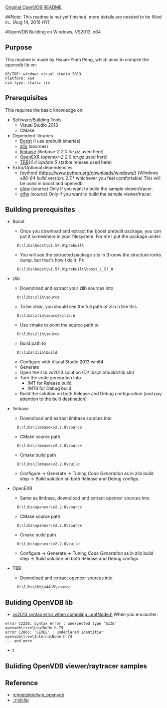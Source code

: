 [Original OpenVDB README](https://github.com/hsuanyuehpeng/openvdb/blob/master/README_OpenVDB.md)

##Note: This readme is not yet finished, more details are needed to be filled in.. (Aug 14, 2016 HY)

#OpenVDB Building on Windows, VS2013, x64

## Purpose
This readme is made by Hsuan-Yueh Peng, which aims to compile the openvdb lib on:
    
    OS/IDE: windows visual studio 2013
    Platform: x64
    Lib type: static lib

## Prerequisites
This requires the basic knowledge on:
  - Software/Building Tools
    - Visual Studio 2013
    - CMake
  - Dependent libraries
    - [Boost](https://sourceforge.net/projects/boost/files/boost-binaries/) (I use prebuilt binaries)
    - [zlib](http://www.winimage.com/zLibDll/index.html) (sources)
    - [Ilmbase](http://www.openexr.com/downloads.html) (*ilmbase-2.2.0.tar.gz* used here)    
    - [OpenEXR](http://www.openexr.com/downloads.html) (*openexr-2.2.0.tar.gz* used here)
    - [TBB](https://www.threadingbuildingblocks.org/download#stable-releases)(*4.4 Update 5* statble release used here)
  - Extra/Optional dependencies
    - [python] (https://www.python.org/downloads/windows/) (*Windows x86-64 build* version: 2.7.* whichever you feel comfortable) This will be used in boost and openvdb.
    - [glew](http://glew.sourceforge.net/) (*source*) Only if you want to build the sample viewer/tracer.
    - [glfw](http://www.glfw.org/) (*source*) Only if you want to build the sample viewer/tracer.

## Building prerequisites
  - Boost
    - Once you download and extract the boost prebuilt package, you can put it somewhere in your filesystem. For me I put the package under:
    ```
      D:\libs\boost\v1.57.0\prebuilt
    ```
    - You will see the extracted package sits in (I know the structure looks dump, but that's how I do it :P):
    ```
      D:\libs\boost\v1.57.0\prebuilt\boost_1_57_0
    ```
  - zlib
    - Downdload and extract your zlib sources into
    ```
      D:\libs\zlib\source
    ```
    - To be clear, you should see the full path of zlib.h like this
    ```
      D:\libs\zlib\source\zlib.h
    ```
    - Use cmake to point the source path to
    ```
      D:\libs\zlib\source
    ```
    - Build path to
    ```
      D:\libs\zlib\build
    ```
    - Configure with Visual Studio 2013 win64
    - Generate
    - Open the zlib vs2013 solution (D:\libs\zlib\build\zlib.sln)
    - Turn the code generation into
      - /MT for Release build
      - /MTd for Debug build
    - Build the solution on both Release and Debug configuration (and pay attention to the built destination)
    
  - Ilmbase
    - Downdload and extract ilmbase sources into
    ```
      D:\libs\ilmbase\v2.2.0\source
    ```
    - CMake source path
    ```
      D:\libs\ilmbase\v2.2.0\source
    ```
    - Cmake build path
    ```
      D:\libs\ilmbase\v2.2.0\build
    ```
    - Configure -> Generate -> Tuning *Code Generation* as in zlib build step -> Build solution on both Release and Debug configs.
    
  - OpenEXR
    - Same as Ilmbase, downdload and extract openexr sources into
    ```
      D:\libs\openexr\v2.2.0\source
    ```
    - CMake source path
    ```
      D:\libs\openexr\v2.2.0\source
    ```
    - Cmake build path
    ```
      D:\libs\openexr\v2.2.0\build
    ```
    - Configure -> Generate -> Tuning *Code Generation* as in zlib build step -> Build solution on both Release and Debug configs.
    
  - TBB
    - Downdload and extract openexr sources into
    ```
      D:\libs\tbb\v44u5\source
    ```
  
## Buliding OpenVDB lib
  - [vs2013 syntax error when compiling LeafNode.h](http://www.openvdb.org/forum/?place=msg%2Fopenvdb-forum%2FVHJelGwmo8I%2FoExDaKvCbMsJ)
    When you encounter:
```
error C2226: syntax error : unexpected type 'SIZE'	openvdb\tree\LeafNode.h 79
error C2065: 'LEVEL' : undeclared identifier	openvdb\tree\InternalNode.h	74
... and more
```
  - t

## Buliding OpenVDB viewer/raytracer samples

## Reference
 - [rchoetzlein/win_openvdb](https://github.com/rchoetzlein/win_openvdb)
 - [::nidclip](https://nidclip.wordpress.com/2014/02/25/compiling-openvdb-the-openvdb-viewer-on-windows-7/)
